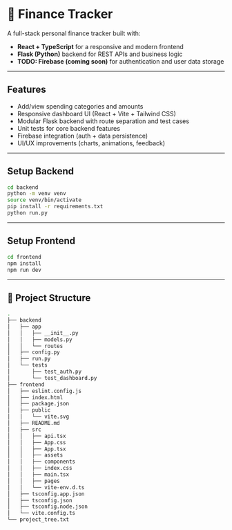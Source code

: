 # 💸 Finance Tracker

A full-stack personal finance tracker built with:

- **React + TypeScript** for a responsive and modern frontend
- **Flask (Python)** backend for REST APIs and business logic
- **TODO: Firebase (coming soon)** for authentication and user data storage

---

##  Features

-  Add/view spending categories and amounts
-  Responsive dashboard UI (React + Vite + Tailwind CSS)
-  Modular Flask backend with route separation and test cases
-  Unit tests for core backend features
-  Firebase integration (auth + data persistence)
-  UI/UX improvements (charts, animations, feedback)

---
## Setup Backend
```bash
cd backend
python -m venv venv
source venv/bin/activate
pip install -r requirements.txt
python run.py
```
---
## Setup Frontend
```bash
cd frontend
npm install
npm run dev
```
---
## 📁 Project Structure
```bash
.
├── backend
│   ├── app
│   │   ├── __init__.py
│   │   ├── models.py
│   │   └── routes
│   ├── config.py
│   ├── run.py
│   └── tests
│       ├── test_auth.py
│       └── test_dashboard.py
├── frontend
│   ├── eslint.config.js
│   ├── index.html
│   ├── package.json
│   ├── public
│   │   └── vite.svg
│   ├── README.md
│   ├── src
│   │   ├── api.tsx
│   │   ├── App.css
│   │   ├── App.tsx
│   │   ├── assets
│   │   ├── components
│   │   ├── index.css
│   │   ├── main.tsx
│   │   ├── pages
│   │   └── vite-env.d.ts
│   ├── tsconfig.app.json
│   ├── tsconfig.json
│   ├── tsconfig.node.json
│   └── vite.config.ts
└── project_tree.txt

```
